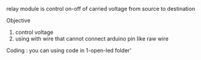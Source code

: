 relay module is control on-off of carried voltage from source to destination

Objective
 1. control voltage
 2. using with wire that cannot connect arduino pin like raw wire

Coding : you can using code in 1-open-led folder'